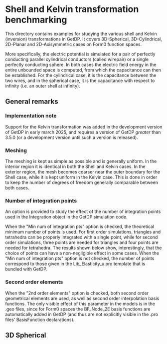 # Shell and Kelvin transformation benchmarking

This directory contains examples for studying the various shell and Kelvin (inversion) transformations in GetDP. It covers 3D-Spherical, 3D-Cylindrical, 2D-Planar and 2D-Axisymmetric cases on Form0 function spaces. 

More specifically, the electric potential is simulated for a pair of perfectly conducting parallel cylindrical conductors (called wirepair) or a single perfectly conducting sphere. In both cases the electric field energy in the entire unbounded space is computed, from which the capacitance can then be established. For the cylindrical case, it is the capacitance between the two wires, and in the spherical case, it is the capacitance with respect to infinity (i.e. an outer shell at infinity).

## General remarks

### Implementation note

Support for the Kelvin transformation was added in the development version of GetDP in early march 2025, and requires a version of GetDP _greater_ than 3.5.0 (or a development version until such a version is released).

### Meshing

The meshing is kept as simple as possible and is generally uniform. In the interior region it is identical in both the Shell and Kelvin cases. In the exterior region, the mesh becomes coarser near the outer boundary for the Shell case, while it is kept uniform in the Kelvin case. This is done in order to keep the number of degrees of freedom generally comparable between both cases.

### Number of integration points

An option is provided to study the effect of the number of integration points used in the Integration object in the GetDP simulation code. 

When the "Min num of integration pts" option is checked, the theoretical minimum number of points is used. For first order simulations, triangles and tetrahedra can be properly integrated with a single point, while for second order simulations, three points are needed for triangles and four points are needed for tetrahedra. The results shown below show, interestingly, that the choice of points can have a non-negligible effect in some cases. 
When the "Min num of integration pts" option is not checked, the number of points correspond to those given in the Lib_Elasticity_u.pro template that is bundled with GetDP.

### Second order elements

When the "2nd order elements" option is checked, both second order geometrical elements are used, as well as second order interpolation basis functions. The only visible effect of this parameter in the models is in the .geo files, since for Form0 spaces the BF_Node_2E basis functions are automatically added in GetDP (and thus are not explicitly visible in the .pro files' BasisFunction declarations).


## 3D Spherical







